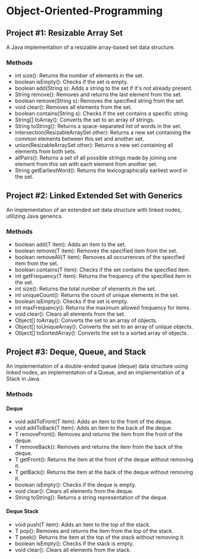 # Object-Oriented-Programming

## Project #1: Resizable Array Set
A Java implementation of a resizable array-based set data structure.

### Methods
- int size(): Returns the number of elements in the set.
- boolean isEmpty(): Checks if the set is empty.
- boolean add(String s): Adds a string to the set if it's not already present.
- String remove(): Removes and returns the last element from the set.
- boolean remove(String s): Removes the specified string from the set.
- void clear(): Removes all elements from the set.
- boolean contains(String s): Checks if the set contains a specific string.
- String[] toArray(): Converts the set to an array of strings.
- String toString(): Returns a space-separated list of words in the set.
- intersection(ResizableArraySet other): Returns a new set containing the common elements between this set and another set.
- union(ResizableArraySet other): Returns a new set containing all elements from both sets.
- allPairs(): Returns a set of all possible strings made by joining one element from this set with each element from another set.
- String getEarliestWord(): Returns the lexicographically earliest word in the set.


## Project #2: Linked Extended Set with Generics
An implementation of an extended set data structure with linked nodes, utilizing Java generics.

### Methods
- boolean add(T item): Adds an item to the set.
- boolean remove(T item): Removes the specified item from the set.
- boolean removeAll(T item): Removes all occurrences of the specified item from the set.
- boolean contains(T item): Checks if the set contains the specified item.
- int getFrequency(T item): Returns the frequency of the specified item in the set.
- int size(): Returns the total number of elements in the set.
- int uniqueCount(): Returns the count of unique elements in the set.
- boolean isEmpty(): Checks if the set is empty.
- int maxFrequency(): Returns the maximum allowed frequency for items.
- void clear(): Clears all elements from the set.
- Object[] toArray(): Converts the set to an array of objects.
- Object[] toUniqueArray(): Converts the set to an array of unique objects.
- Object[] toSortedArray(): Converts the set to a sorted array of objects.


## Project #3: Deque, Queue, and Stack
An implementation of a double-ended queue (deque) data structure using linked nodes, an implementation of a Queue, and an implementation of a Stack in Java.

### Methods
#### Deque
- void addToFront(T item): Adds an item to the front of the deque.
- void addToBack(T item): Adds an item to the back of the deque.
- T removeFront(): Removes and returns the item from the front of the deque.
- T removeBack(): Removes and returns the item from the back of the deque.
- T getFront(): Returns the item at the front of the deque without removing it.
- T getBack(): Returns the item at the back of the deque without removing it.
- boolean isEmpty(): Checks if the deque is empty.
- void clear(): Clears all elements from the deque.
- String toString(): Returns a string representation of the deque.

#### Deque Stack 
- void push(T item): Adds an item to the top of the stack.
- T pop(): Removes and returns the item from the top of the stack.
- T peek(): Returns the item at the top of the stack without removing it.
- boolean isEmpty(): Checks if the stack is empty.
- void clear(): Clears all elements from the stack.




















